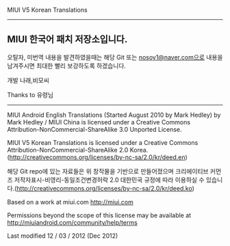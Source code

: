 MIUI V5 Korean Translations

---------------------------------------------------------------------------------------------
MIUI 한국어 패치 저장소입니다.
---------------------------------------------------------------------------------------------
오탈자, 미번역 내용을 발견하였을때는 해당 Git 또는 nosoy1@naver.com으로 내용을 남겨주시면 최대한 빨리 보강하도록 하겠습니다.

개발
나래,비모씨

Thanks to
유령님

---------------------------------------------------------------------------------------------

MIUI Android English Translations (Started August 2010 by Mark Hedley) by Mark Hedley / MIUI China is 
licensed under a Creative Commons Attribution-NonCommercial-ShareAlike 3.0 Unported License.

MIUI V5 Korean Translations is licensed under a Creative Commons Attribution-NonCommercial-ShareAlike 2.0 Korea.(http://creativecommons.org/licenses/by-nc-sa/2.0/kr/deed.en)

해당 Git repo에 있는 자료들은 위 창작물을 기반으로 만들어졌으며 크리에이티브 커먼즈 저작자표시-비영리-동일조건변경허락 2.0 대한민국 규정에 따라 이용하실 수 있습니다.(http://creativecommons.org/licenses/by-nc-sa/2.0/kr/deed.ko)



Based on a work at miui.com http://miui.com

Permissions beyond the scope of this license may be available at http://miuiandroid.com/community/help/terms

Last modified 12 / 03 / 2012 (Dec 2012)
